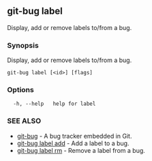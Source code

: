 ## git-bug label

Display, add or remove labels to/from a bug.

### Synopsis

Display, add or remove labels to/from a bug.

```
git-bug label [<id>] [flags]
```

### Options

```
  -h, --help   help for label
```

### SEE ALSO

* [git-bug](git-bug.md)	 - A bug tracker embedded in Git.
* [git-bug label add](git-bug_label_add.md)	 - Add a label to a bug.
* [git-bug label rm](git-bug_label_rm.md)	 - Remove a label from a bug.

